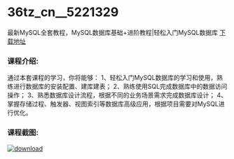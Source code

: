 # 36tz_cn__5221329
最新MySQL全套教程，MySQL数据库基础+进阶教程|轻松入门MySQL数据库
[下载地址](http://www.36tz.cn/article/5221329 "下载地址")
### 课程介绍:
通过本套课程的学习，你将能够：
1、轻松入门MySQL数据库的学习和使用，熟练进行数据库的安装配置、建库建表；
2、熟练使用SQL完成数据库中的数据访问操作；
3、熟悉数据库设计流程，根据不同的业务场景需求完成数据库设计；
4、掌握存储过程、触发器、视图索引等数据库高级应用，根据项目需要对MySQL进行优化。

### 课程截图:
[![download](http://36tz.cn/muke_img/2021_10_2-18.png "下载地址")](http://www.36tz.cn "下载地址")
